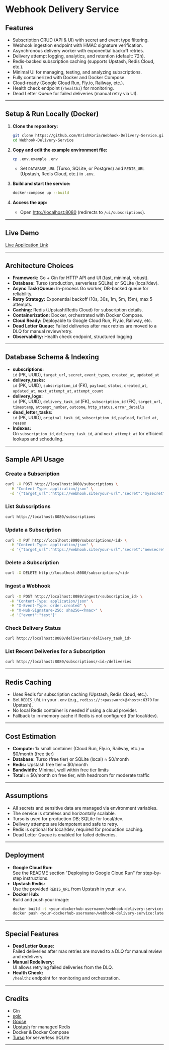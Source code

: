 # Webhook Delivery Service

## Features
- Subscription CRUD (API & UI) with secret and event type filtering.
- Webhook ingestion endpoint with HMAC signature verification.
- Asynchronous delivery worker with exponential backoff retries.
- Delivery attempt logging, analytics, and retention (default: 72h).
- Redis-backed subscription caching (supports Upstash, Redis Cloud, etc.).
- Minimal UI for managing, testing, and analyzing subscriptions.
- Fully containerized with Docker and Docker Compose.
- Cloud-ready (Google Cloud Run, Fly.io, Railway, etc.).
- Health check endpoint (`/healthz`) for monitoring.
- Dead Letter Queue for failed deliveries (manual retry via UI).
---

## Setup & Run Locally (Docker)

1. **Clone the repository:**
   ```sh
   git clone https://github.com/KrishKoria/Webhook-Delivery-Service.git
   cd Webhook-Delivery-Service
   ```

2. **Copy and edit the example environment file:**
   ```sh
   cp .env.example .env
   ```
   - Set `DATABASE_URL` (Turso, SQLite, or Postgres) and `REDIS_URL` (Upstash, Redis Cloud, etc.) in `.env`.

3. **Build and start the service:**
   ```sh
   docker-compose up --build
   ```

4. **Access the app:**
   - Open [http://localhost:8080](http://localhost:8080) (redirects to `/ui/subscriptions`).

---

## Live Demo

[Live Application Link](https://webhook-delivery-110005729669.us-central1.run.app/ui/subscriptions)

---

## Architecture Choices

- **Framework:** Go + Gin for HTTP API and UI (fast, minimal, robust).
- **Database:** Turso (production, serverless SQLite) or SQLite (local/dev).
- **Async Task/Queue:** In-process Go worker, DB-backed queue for reliability.
- **Retry Strategy:** Exponential backoff (10s, 30s, 1m, 5m, 15m), max 5 attempts.
- **Caching:** Redis (Upstash/Redis Cloud) for subscription details.
- **Containerization:** Docker, orchestrated with Docker Compose.
- **Cloud Ready:** Deployable to Google Cloud Run, Fly.io, Railway, etc.
- **Dead Letter Queue:** Failed deliveries after max retries are moved to a DLQ for manual review/retry.
- **Observability:** Health check endpoint, structured logging

---

## Database Schema & Indexing

- **subscriptions:**  
  `id` (PK, UUID), `target_url`, `secret`, `event_types`, `created_at`, `updated_at`
- **delivery_tasks:**  
  `id` (PK, UUID), `subscription_id` (FK), `payload`, `status`, `created_at`, `updated_at`, `next_attempt_at`, `attempt_count`
- **delivery_logs:**  
  `id` (PK, UUID), `delivery_task_id` (FK), `subscription_id` (FK), `target_url`, `timestamp`, `attempt_number`, `outcome`, `http_status`, `error_details`
- **dead_letter_tasks:**  
  `id` (PK, UUID), `original_task_id`, `subscription_id`, `payload`, `failed_at`, `reason`
- **Indexes:**  
  On `subscription_id`, `delivery_task_id`, and `next_attempt_at` for efficient lookups and scheduling.

---

## Sample API Usage

### Create a Subscription
```bash
curl -X POST http://localhost:8080/subscriptions \
  -H "Content-Type: application/json" \
  -d '{"target_url":"https://webhook.site/your-url","secret":"mysecret","event_types":"order.created,user.updated"}'
```

### List Subscriptions
```bash
curl http://localhost:8080/subscriptions
```

### Update a Subscription
```bash
curl -X PUT http://localhost:8080/subscriptions/<id> \
  -H "Content-Type: application/json" \
  -d '{"target_url":"https://webhook.site/your-url","secret":"newsecret","event_types":"order.created"}'
```

### Delete a Subscription
```bash
curl -X DELETE http://localhost:8080/subscriptions/<id>
```

### Ingest a Webhook
```bash
curl -X POST http://localhost:8080/ingest/<subscription_id> \
  -H "Content-Type: application/json" \
  -H "X-Event-Type: order.created" \
  -H "X-Hub-Signature-256: sha256=<hmac>" \
  -d '{"event":"test"}'
```

### Check Delivery Status
```bash
curl http://localhost:8080/deliveries/<delivery_task_id>
```

### List Recent Deliveries for a Subscription
```bash
curl http://localhost:8080/subscriptions/<id>/deliveries
```

---

## Redis Caching

- Uses Redis for subscription caching (Upstash, Redis Cloud, etc.).
- Set `REDIS_URL` in your `.env` (e.g., `rediss://:<password>@<host>:6379` for Upstash).
- No local Redis container is needed if using a cloud provider.
- Fallback to in-memory cache if Redis is not configured (for local/dev).

---

## Cost Estimation

- **Compute:** 1x small container (Cloud Run, Fly.io, Railway, etc.) ≈ $0/month (free tier)
- **Database:** Turso (free tier) or SQLite (local) ≈ $0/month
- **Redis:** Upstash free tier ≈ $0/month
- **Bandwidth:** Minimal, well within free tier limits
- **Total:** ≈ $0/month on free tier, with headroom for moderate traffic

---

## Assumptions

- All secrets and sensitive data are managed via environment variables.
- The service is stateless and horizontally scalable.
- Turso is used for production DB; SQLite for local/dev.
- Delivery attempts are idempotent and safe to retry.
- Redis is optional for local/dev, required for production caching.
- Dead Letter Queue is enabled for failed deliveries.

---

## Deployment

- **Google Cloud Run:**  
  See the README section "Deploying to Google Cloud Run" for step-by-step instructions.
- **Upstash Redis:**  
  Use the provided `REDIS_URL` from Upstash in your `.env`.
- **Docker Hub:**  
  Build and push your image:
  ```sh
  docker build -t <your-dockerhub-username>/webhook-delivery-service:latest .
  docker push <your-dockerhub-username>/webhook-delivery-service:latest
  ```

---

## Special Features

- **Dead Letter Queue:**  
  Failed deliveries after max retries are moved to a DLQ for manual review and redelivery.
- **Manual Redelivery:**  
  UI allows retrying failed deliveries from the DLQ.
- **Health Check:**  
  `/healthz` endpoint for monitoring and orchestration.

---

## Credits

- [Gin](https://github.com/gin-gonic/gin)
- [sqlc](https://github.com/kyleconroy/sqlc)
- [Goose](https://github.com/pressly/goose)
- [Upstash](https://upstash.com/) for managed Redis
- Docker & Docker Compose
- [Turso](https://turso.tech/) for serverless SQLite
---
